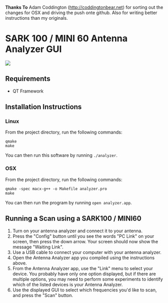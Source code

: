 **Thanks To** Adam Coddington (http://coddingtonbear.net) for sorting out the changes for OSX and driving the push onte github. Also for writing better instructions than my originals.

SARK 100 / MINI 60 Antenna Analyzer GUI
=======================================

![](http://jedi98.uk/images/Analyzer_Screenshot1.png)

Requirements
------------

* QT Framework


Installation Instructions
-------------------------

### Linux

From the project directory, run the following commands:

```
qmake
make
```

You can then run this software by running `./analyzer`.

### OSX

From the project directory, run the following commands:

```
qmake -spec macx-g++ -o Makefile analyzer.pro
make
```

You can then run the program by running `open analyzer.app`.


Running a Scan using a SARK100 / MINI60
---------------------------------------

1. Turn on your antenna analyzer and connect it to your antenna.
2. Press the "Config" button until you see the words "PC Link" on your screen, then press the down arrow.  Your screen should now show the message "Waiting Link".
3. Use a USB cable to connect your computer with your antenna analyzer.
4. Open the Antenna Analyzer app you compiled using the instructions above.
5. From the Antenna Analyzer app, use the "Link" menu to select your device.  You probably have only one option displayed, but if there are multiple options, you may need to perform some experiments to identify which of the listed devices is your Antenna Analyzer.
6. Use the displayed GUI to select which frequencies you'd like to scan, and press the "Scan" button.

